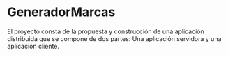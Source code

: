 # GeneradorMarcas
El proyecto consta de la propuesta y construcción de una aplicación distribuida que se compone de dos partes: Una aplicación servidora y una aplicación cliente.
